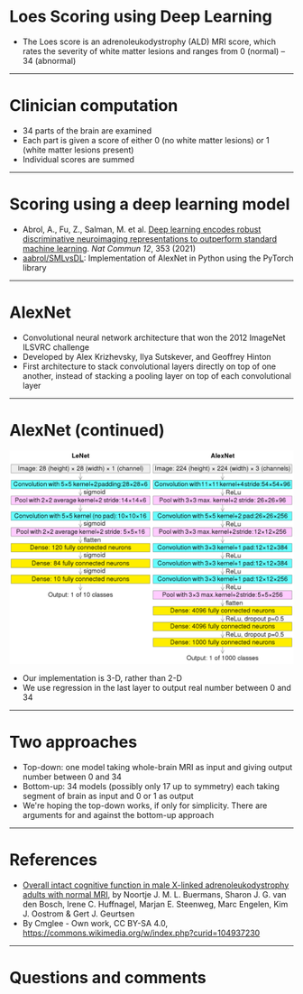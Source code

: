 # Loes Scoring using Deep Learning

* The Loes score is an adrenoleukodystrophy (ALD) MRI score, which rates the severity of white matter lesions and ranges from 0 (normal) – 34 (abnormal)

---

# Clinician computation
* 34 parts of the brain are examined
* Each part is given a score of either 0 (no white matter lesions) or 1 (white matter lesions present)
* Individual scores are summed

---

# Scoring using a deep learning model
* Abrol, A., Fu, Z., Salman, M. et al. [Deep learning encodes robust discriminative neuroimaging representations to outperform standard machine learning](https://doi.org/10.1038/s41467-020-20655-6). *Nat Commun 12*, 353 (2021)
* [aabrol/SMLvsDL](https://github.com/aabrol/SMLvsDL/tree/master/reprex): Implementation of AlexNet in Python using the PyTorch library

---

# AlexNet
* Convolutional neural network architecture that won the 2012 ImageNet ILSVRC challenge
* Developed by Alex Krizhevsky, Ilya Sutskever, and Geoffrey Hinton
* First architecture to stack convolutional layers directly on top of one another, instead of stacking a pooling layer on top of each convolutional layer

---

# AlexNet (continued)
![width:800px height:350px](Comparison_image_neural_networks.svg.png)
* Our implementation is 3-D, rather than 2-D
* We use regression in the last layer to output real number between 0 and 34

---

# Two approaches
* Top-down: one model taking whole-brain MRI as input and giving output number between 0 and 34
* Bottom-up: 34 models (possibly only 17 up to symmetry) each taking segment of brain as input and 0 or 1 as output
* We're hoping the top-down works, if only for simplicity.  There are arguments for and against the bottom-up approach

---

# References

* [Overall intact cognitive function in male X-linked adrenoleukodystrophy adults with normal MRI](https://ojrd.biomedcentral.com/articles/10.1186/s13023-019-1184-4), by Noortje J. M. L. Buermans, Sharon J. G. van den Bosch, Irene C. Huffnagel, Marjan E. Steenweg, Marc Engelen, Kim J. Oostrom & Gert J. Geurtsen
* By Cmglee - Own work, CC BY-SA 4.0, https://commons.wikimedia.org/w/index.php?curid=104937230

---

# Questions and comments
